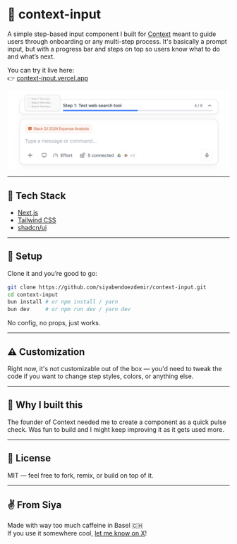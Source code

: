 # 🧠 context-input

A simple step-based input component I built for [Context](https://www.context.inc/) meant to guide users through onboarding or any multi-step process. It's basically a prompt input, but with a progress bar and steps on top so users know what to do and what’s next.

You can try it live here:  
👉 [context-input.vercel.app](https://context-input.vercel.app/)

![Preview](./public/thumbnail.png)

---

## 🚀 Tech Stack

- [Next.js](https://nextjs.org/)
- [Tailwind CSS](https://tailwindcss.com/)
- [shadcn/ui](https://ui.shadcn.com/)

---

## 🔧 Setup

Clone it and you’re good to go:

```bash
git clone https://github.com/siyabendoezdemir/context-input.git
cd context-input
bun install # or npm install / yarn
bun dev     # or npm run dev / yarn dev
```

No config, no props, just works.

---

## ⚠️ Customization

Right now, it's not customizable out of the box — you'd need to tweak the code if you want to change step styles, colors, or anything else.

---

## 💬 Why I built this

The founder of Context needed me to create a component as a quick pulse check.
Was fun to build and I might keep improving it as it gets used more.

---

## 📄 License

MIT — feel free to fork, remix, or build on top of it.

---

## ✌️ From Siya

Made with way too much caffeine in Basel 🇨🇭  
If you use it somewhere cool, [let me know on X](https://x.com/siyabuilt)!
